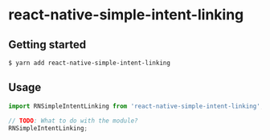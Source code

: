# react-native-simple-intent-linking

## Getting started

`$ yarn add react-native-simple-intent-linking`

## Usage
```javascript
import RNSimpleIntentLinking from 'react-native-simple-intent-linking';

// TODO: What to do with the module?
RNSimpleIntentLinking;
```
  